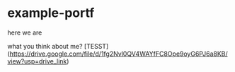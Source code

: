 # example-portf
here we are

what you think about me?
[TESST] (https://drive.google.com/file/d/1fg2Nvl0QV4WAYfFC8Ope9oyG6PJ6a8KB/view?usp=drive_link)
